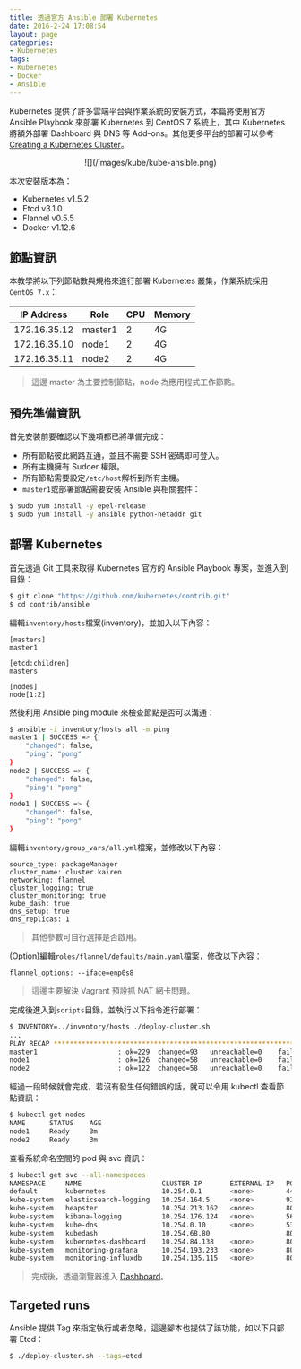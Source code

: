 ```yaml
---
title: 透過官方 Ansible 部署 Kubernetes
date: 2016-2-24 17:08:54
layout: page
categories:
- Kubernetes
tags:
- Kubernetes
- Docker
- Ansible
---
```

Kubernetes 提供了許多雲端平台與作業系統的安裝方式，本篇將使用官方 Ansible Playbook 來部署 Kubernetes 到 CentOS 7 系統上，其中 Kubernetes 將額外部署 Dashboard 與 DNS 等 Add-ons。其他更多平台的部署可以參考 [Creating a Kubernetes Cluster](https://kubernetes.io/docs/getting-started-guides/)。

<center>![](/images/kube/kube-ansible.png)</center>

本次安裝版本為：
* Kubernetes v1.5.2
* Etcd v3.1.0
* Flannel v0.5.5
* Docker v1.12.6

<!--more-->

## 節點資訊
本教學將以下列節點數與規格來進行部署 Kubernetes 叢集，作業系統採用`CentOS 7.x`：

| IP Address  |   Role   |   CPU    |   Memory   |
|-------------|----------|----------|------------|
|172.16.35.12 |  master1 |    2     |     4G     |
|172.16.35.10 |  node1   |    2     |     4G     |
|172.16.35.11 |  node2   |    2     |     4G     |

> 這邊 master 為主要控制節點，node 為應用程式工作節點。

## 預先準備資訊
首先安裝前要確認以下幾項都已將準備完成：
* 所有節點彼此網路互通，並且不需要 SSH 密碼即可登入。
* 所有主機擁有 Sudoer 權限。
* 所有節點需要設定`/etc/host`解析到所有主機。
* `master1`或部署節點需要安裝 Ansible 與相關套件：

```sh
$ sudo yum install -y epel-release
$ sudo yum install -y ansible python-netaddr git
```

## 部署 Kubernetes
首先透過 Git 工具來取得 Kubernetes 官方的 Ansible Playbook 專案，並進入到目錄：
```sh
$ git clone "https://github.com/kubernetes/contrib.git"
$ cd contrib/ansible
```

編輯`inventory/hosts`檔案(inventory)，並加入以下內容：
```
[masters]
master1

[etcd:children]
masters

[nodes]
node[1:2]
```

然後利用 Ansible ping module 來檢查節點是否可以溝通：
```sh
$ ansible -i inventory/hosts all -m ping
master1 | SUCCESS => {
    "changed": false,
    "ping": "pong"
}
node2 | SUCCESS => {
    "changed": false,
    "ping": "pong"
}
node1 | SUCCESS => {
    "changed": false,
    "ping": "pong"
}
```

編輯`inventory/group_vars/all.yml`檔案，並修改以下內容：
```
source_type: packageManager
cluster_name: cluster.kairen
networking: flannel
cluster_logging: true
cluster_monitoring: true
kube_dash: true
dns_setup: true
dns_replicas: 1
```
> 其他參數可自行選擇是否啟用。

(Option)編輯`roles/flannel/defaults/main.yaml`檔案，修改以下內容：
```
flannel_options: --iface=enp0s8
```
> 這邊主要解決 Vagrant 預設抓 NAT 網卡問題。

完成後進入到`scripts`目錄，並執行以下指令進行部署：
```sh
$ INVENTORY=../inventory/hosts ./deploy-cluster.sh
...
PLAY RECAP *********************************************************************
master1                    : ok=229  changed=93   unreachable=0    failed=0
node1                      : ok=126  changed=58   unreachable=0    failed=0
node2                      : ok=122  changed=58   unreachable=0    failed=0
```

經過一段時候就會完成，若沒有發生任何錯誤的話，就可以令用 kubectl 查看節點資訊：
```sh
$ kubectl get nodes
NAME      STATUS    AGE
node1     Ready     3m
node2     Ready     3m
```

查看系統命名空間的 pod 與 svc 資訊：
```sh
$ kubectl get svc --all-namespaces
NAMESPACE     NAME                    CLUSTER-IP       EXTERNAL-IP   PORT(S)             AGE
default       kubernetes              10.254.0.1       <none>        443/TCP             3h
kube-system   elasticsearch-logging   10.254.164.5     <none>        9200/TCP            3h
kube-system   heapster                10.254.213.162   <none>        80/TCP              3h
kube-system   kibana-logging          10.254.176.124   <none>        5601/TCP            3h
kube-system   kube-dns                10.254.0.10      <none>        53/UDP,53/TCP       3h
kube-system   kubedash                10.254.68.80                   80/TCP              3h
kube-system   kubernetes-dashboard    10.254.84.138    <none>        80/TCP              3h
kube-system   monitoring-grafana      10.254.193.233   <none>        80/TCP              3h
kube-system   monitoring-influxdb     10.254.135.115   <none>        8083/TCP,8086/TCP   3h
```
> 完成後，透過瀏覽器進入 [Dashboard](http://k8s-master:8080/ui)。

## Targeted runs
Ansible 提供 Tag 來指定執行或者忽略，這邊腳本也提供了該功能，如以下只部署 Etcd：
```sh
$ ./deploy-cluster.sh --tags=etcd
```
